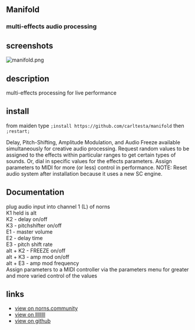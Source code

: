 ## Manifold
### multi-effects audio processing

## screenshots
![manifold.png](https://norns.community/community/carltesta/manifold.png)
## description

multi-effects processing for live performance

## install

from maiden type
`;install https://github.com/carltesta/manifold` then `;restart;`

Delay, Pitch-Shifting, Amplitude Modulation, and Audio Freeze available simultaneously for creative audio processing. Request random values to be assigned to the effects within particular ranges to get certain types of sounds. Or, dial in specific values for the effects parameters. Assign parameters to MIDI for more (or less) control in performance. NOTE: Reset audio system after installation because it uses a new SC engine.

## Documentation
plug audio input into channel 1 (L) of norns \
K1 held is alt \
K2 - delay on/off \
K3 - pitchshifter on/off \
E1 - master volume \
E2 - delay time \
E3 - pitch shift rate \
alt + K2 - FREEZE on/off \
alt + K3 - amp mod on/off \
alt + E3 - amp mod frequency \
Assign parameters to a MIDI controller via the parameters menu for greater and more varied control of the values



## links
- [view on norns.community](https://norns.community/en/authors/carltesta/manifold)
- [view on llllllll](https://llllllll.co/t/manifold/)
- [view on github](https://github.com/carltesta/manifold)
